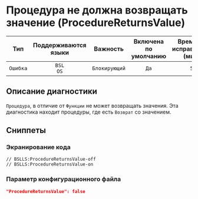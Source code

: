 # Процедура не должна возвращать значение (ProcedureReturnsValue)

| Тип | Поддерживаются<br/>языки | Важность | Включена<br/>по умолчанию | Время на<br/>исправление (мин) | Тэги |
| :-: | :-: | :-: | :-: | :-: | :-: |
| `Ошибка` | `BSL`<br/>`OS` | `Блокирующий` | `Да` | `5` | `error` |

<!-- Блоки выше заполняются автоматически, не трогать -->
## Описание диагностики

`Процедура`, в отличие от `Функции` не может возвращать значения. Эта диагностика находит процедуры, где есть `Возврат` со значением.

## Сниппеты

<!-- Блоки ниже заполняются автоматически, не трогать -->
### Экранирование кода

```bsl
// BSLLS:ProcedureReturnsValue-off
// BSLLS:ProcedureReturnsValue-on
```

### Параметр конфигурационного файла

```json
"ProcedureReturnsValue": false
```
